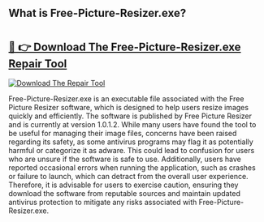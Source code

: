 ## What is Free-Picture-Resizer.exe? 

# <h2><a href="https://exedetect.com/download.php?Free-Picture-Resizer.exe">🔗 👉 Download The Free-Picture-Resizer.exe Repair Tool</a></h2>

[![Download The Repair Tool](https://exedetect.com/download-button.jpg)](https://exedetect.com/download.php?Free-Picture-Resizer.exe)

Free-Picture-Resizer.exe is an executable file associated with the Free Picture Resizer software, which is designed to help users resize images quickly and efficiently. The software is published by Free Picture Resizer and is currently at version 1.0.1.2. While many users have found the tool to be useful for managing their image files, concerns have been raised regarding its safety, as some antivirus programs may flag it as potentially harmful or categorize it as adware. This could lead to confusion for users who are unsure if the software is safe to use. Additionally, users have reported occasional errors when running the application, such as crashes or failure to launch, which can detract from the overall user experience. Therefore, it is advisable for users to exercise caution, ensuring they download the software from reputable sources and maintain updated antivirus protection to mitigate any risks associated with Free-Picture-Resizer.exe.
